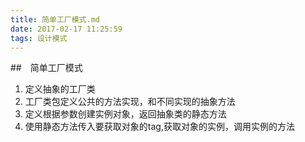 ```yaml
---
title: 简单工厂模式.md
date: 2017-02-17 11:25:59
tags: 设计模式
---
```


##　简单工厂模式


1. 定义抽象的工厂类
2. 工厂类包定义公共的方法实现，和不同实现的抽象方法
3. 定义根据参数创建实例对象，返回抽象类的静态方法
4. 使用静态方法传入要获取对象的tag,获取对象的实例，调用实例的方法
